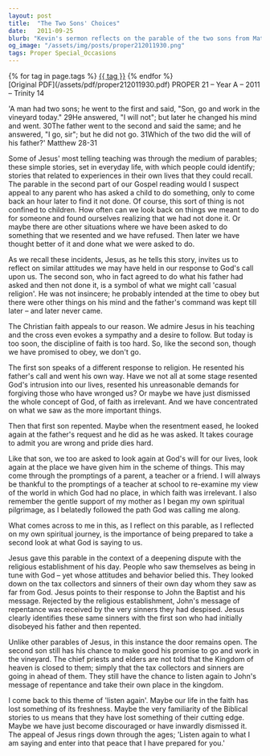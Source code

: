 ```yaml
---
layout: post
title:  "The Two Sons' Choices"
date:   2011-09-25
blurb: "Kevin's sermon reflects on the parable of the two sons from Matthew 28-31, inviting us to consider our own responses to God's call. It contrasts 'casual religion' with genuine repentance and obedience, urging us to re-examine our priorities and be open to God's will. The message emphasizes the importance of second chances and the need to listen again to God's word to find true peace."
og_image: "/assets/img/posts/proper212011930.png"
tags: Proper Special_Occasions
---    
```

<div class="tag-pills">
    {% for tag in page.tags %}
    <a href="{{ site.baseurl }}/tag/{{ tag | slugify }}" class="tag-pill">{{ tag }}</a>
    {% endfor %}
</div>
[Original PDF](/assets/pdf/proper212011930.pdf)
PROPER 21 – Year A – 2011 – Trinity 14

'A man had two sons; he went to the first and said, "Son, go and work in the vineyard today." 29He answered, "I will not"; but later he changed his mind and went. 30The father went to the second and said the same; and he answered, "I go, sir"; but he did not go. 31Which of the two did the will of his father?' Matthew 28-31

Some of Jesus' most telling teaching was through the medium of parables; these simple stories, set in everyday life, with which people could identify; stories that related to experiences in their own lives that they could recall. The parable in the second part of our Gospel reading would I suspect appeal to any parent who has asked a child to do something, only to come back an hour later to find it not done. Of course, this sort of thing is not confined to children. How often can we look back on things we meant to do for someone and found ourselves realizing that we had not done it. Or maybe there are other situations where we have been asked to do something that we resented and we have refused. Then later we have thought better of it and done what we were asked to do.

As we recall these incidents, Jesus, as he tells this story, invites us to reflect on similar attitudes we may have held in our response to God's call upon us. The second son, who in fact agreed to do what his father had asked and then not done it, is a symbol of what we might call 'casual religion'. He was not insincere; he probably intended at the time to obey but there were other things on his mind and the father's command was kept till later – and later never came.

The Christian faith appeals to our reason. We admire Jesus in his teaching and the cross even evokes a sympathy and a desire to follow. But today is too soon, the discipline of faith is too hard. So, like the second son, though we have promised to obey, we don't go.

The first son speaks of a different response to religion. He resented his father's call and went his own way. Have we not all at some stage resented God's intrusion into our lives, resented his unreasonable demands for forgiving those who have wronged us? Or maybe we have just dismissed the whole concept of God, of faith as irrelevant. And we have concentrated on what we saw as the more important things.

Then that first son repented. Maybe when the resentment eased, he looked again at the father's request and he did as he was asked. It takes courage to admit you are wrong and pride dies hard.

Like that son, we too are asked to look again at God's will for our lives, look again at the place we have given him in the scheme of things. This may come through the promptings of a parent, a teacher or a friend. I will always be thankful to the promptings of a teacher at school to re-examine my view of the world in which God had no place, in which faith was irrelevant. I also remember the gentle support of my mother as I began my own spiritual pilgrimage, as I belatedly followed the path God was calling me along.

What comes across to me in this, as I reflect on this parable, as I reflected on my own spiritual journey, is the importance of being prepared to take a second look at what God is saying to us.

Jesus gave this parable in the context of a deepening dispute with the religious establishment of his day. People who saw themselves as being in tune with God – yet whose attitudes and behavior belied this. They looked down on the tax collectors and sinners of their own day whom they saw as far from God. Jesus points to their response to John the Baptist and his message. Rejected by the religious establishment, John's message of repentance was received by the very sinners they had despised. Jesus clearly identifies these same sinners with the first son who had initially disobeyed his father and then repented.

Unlike other parables of Jesus, in this instance the door remains open. The second son still has his chance to make good his promise to go and work in the vineyard. The chief priests and elders are not told that the Kingdom of heaven is closed to them; simply that the tax collectors and sinners are going in ahead of them. They still have the chance to listen again to John's message of repentance and take their own place in the kingdom.

I come back to this theme of 'listen again'. Maybe our life in the faith has lost something of its freshness. Maybe the very familiarity of the Biblical stories to us means that they have lost something of their cutting edge. Maybe we have just become discouraged or have inwardly dismissed it. The appeal of Jesus rings down through the ages; 'Listen again to what I am saying and enter into that peace that I have prepared for you.'
